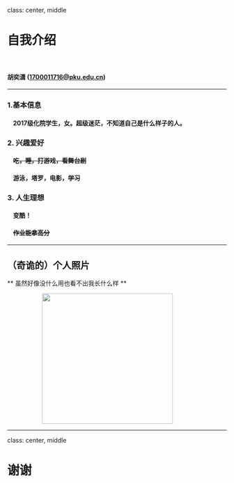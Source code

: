 class: center, middle

# 自我介绍

&nbsp;
&nbsp;

#### 胡奕潇 (1700011716@pku.edu.cn)  


---

### 1.基本信息

#### &nbsp; &nbsp; 2017级化院学生，女。超级迷茫，不知道自己是什么样子的人。

### 2. 兴趣爱好

#### &nbsp; &nbsp; ~~吃，睡，打游戏，看舞台剧~~
#### &nbsp; &nbsp; 游泳，塔罗，电影，~~学习~~

### 3. 人生理想

#### &nbsp; &nbsp; 变酷！
#### &nbsp; &nbsp; ~~作业能拿高分~~
---



## （奇诡的）个人照片

** 虽然好像没什么用也看不出我长什么样 **

<img src="http://wx4.sinaimg.cn/mw690/006KokKzly1figybvzfgxj30qo0zkn3n.jpg" width=300 style="margin: 0px 80px">

---



class: center, middle

# 谢谢
